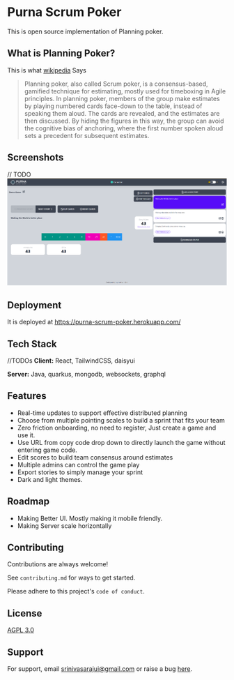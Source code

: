 # Purna Scrum Poker

This is open source implementation of Planning poker.


## What is Planning Poker?

This is what [wikipedia](https://en.wikipedia.org/wiki/Planning_poker) Says

> Planning poker, also called Scrum poker, is a consensus-based, gamified technique for estimating, mostly used for timeboxing in Agile principles. In planning poker, members of the group make estimates by playing numbered cards face-down to the table, instead of speaking them aloud. The cards are revealed, and the estimates are then discussed. By hiding the figures in this way, the group can avoid the cognitive bias of anchoring, where the first number spoken aloud sets a precedent for subsequent estimates.

## Screenshots
// TODO
![App Screenshot](./ScreenShot.png)

## Deployment

It is deployed at https://purna-scrum-poker.herokuapp.com/

## Tech Stack
//TODOs
**Client:** React, TailwindCSS, daisyui

**Server:** Java, quarkus, mongodb, websockets, graphql

## Features

- Real-time updates to support effective distributed planning
- Choose from multiple pointing scales to build a sprint that fits your team
- Zero friction onboarding, no need to register, Just create a game and use it.
- Use URL from copy code drop down to directly launch the game without entering game code.
- Edit scores to build team consensus around estimates
- Multiple admins can control the game play
- Export stories to simply manage your sprint
- Dark and light themes.

## Roadmap

- Making Better UI. Mostly making it mobile friendly.
- Making Server scale horizontally

## Contributing

Contributions are always welcome!

See `contributing.md` for ways to get started.

Please adhere to this project's `code of conduct`.

## License

[AGPL 3.0](https://choosealicense.com/licenses/agpl-3.0/)

## Support

For support, email srinivasarajui@gmail.com or raise a bug [here](https://github.com/srinivasarajui/purna-scrum-poker/issues).
